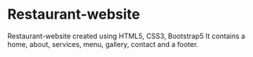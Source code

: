 # Restaurant-website
Restaurant-website created using HTML5, CSS3, Bootstrap5
 It contains a home, about, services, menu, gallery, contact and a footer. 
